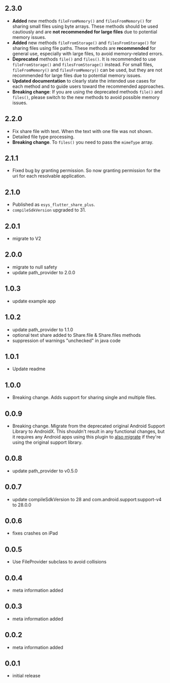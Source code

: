 ## 2.3.0

* **Added** new methods `fileFromMemory()` and `filesFromMemory()` for sharing small files using byte arrays. These methods should be used cautiously and are **not recommended for large files** due to potential memory issues.
* **Added** new methods `fileFromStorage()` and `filesFromStorage()` for sharing files using file paths. These methods are **recommended** for general use, especially with large files, to avoid memory-related errors.
* **Deprecated** methods `file()` and `files()`. It is recommended to use `fileFromStorage()` and `filesFromStorage()` instead. For small files, `fileFromMemory()` and `filesFromMemory()` can be used, but they are not recommended for large files due to potential memory issues.
* **Updated documentation** to clearly state the intended use cases for each method and to guide users toward the recommended approaches.
* **Breaking change**: If you are using the deprecated methods `file()` and `files()`, please switch to the new methods to avoid possible memory issues.

## 2.2.0

* Fix share file with text. When the text with one file was not shown.
* Detailed file type processing.
* **Breaking change**. To `files()` you need to pass the `mimeType` array.

## 2.1.1

* Fixed bug by granting permission. So now granting permission for the uri for each resolvable application.

## 2.1.0

* Published as `esys_flutter_share_plus`.
* `compileSdkVersion` upgraded to 31.

## 2.0.1

* migrate to V2

## 2.0.0

* migrate to null safety
* update path_provider to 2.0.0

## 1.0.3

* update example app

## 1.0.2

* update path_provider to 1.1.0
* optional text share added to Share.file & Share.files methods
* suppression of warnings "unchecked" in java code

## 1.0.1

* Update readme

## 1.0.0

* Breaking change. Adds support for sharing single and multiple files.

## 0.0.9

* Breaking change. Migrate from the deprecated original Android Support Library to AndroidX. This shouldn't result in any functional changes, but it requires   any Android apps using this plugin to [also migrate](https://developer.android.com/jetpack/androidx/migrate) if they're using the original support library.

## 0.0.8

* update path_provider to v0.5.0

## 0.0.7

* update compileSdkVersion to 28 and com.android.support:support-v4 to 28.0.0

## 0.0.6

* fixes crashes on iPad

## 0.0.5

* Use FileProvider subclass to avoid collisions

## 0.0.4

* meta information added

## 0.0.3

* meta information added

## 0.0.2

* meta information added

## 0.0.1

* initial release